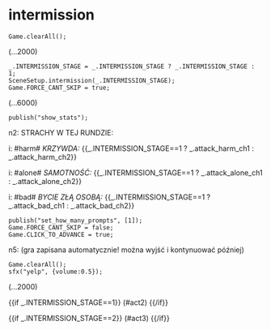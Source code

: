 # intermission

`Game.clearAll();`

(...2000)

```
_.INTERMISSION_STAGE = _.INTERMISSION_STAGE ? _.INTERMISSION_STAGE : 1;
SceneSetup.intermission(_.INTERMISSION_STAGE);
Game.FORCE_CANT_SKIP = true;
```

(...6000)

```
publish("show_stats");
```

n2: STRACHY W TEJ RUNDZIE:

i: #harm# *KRZYWDA:* {{_.INTERMISSION_STAGE==1 ? _.attack_harm_ch1 : _.attack_harm_ch2}}

i: #alone# *SAMOTNOŚĆ:* {{_.INTERMISSION_STAGE==1 ? _.attack_alone_ch1 : _.attack_alone_ch2}}

i: #bad# *BYCIE ZŁĄ OSOBĄ:* {{_.INTERMISSION_STAGE==1 ? _.attack_bad_ch1 : _.attack_bad_ch2}}


```
publish("set_how_many_prompts", [1]);
Game.FORCE_CANT_SKIP = false;
Game.CLICK_TO_ADVANCE = true;
```

n5: (gra zapisana automatycznie! można wyjść i kontynuować później)

```
Game.clearAll();
sfx("yelp", {volume:0.5});
```

(...2000)

{{if _.INTERMISSION_STAGE==1}}
(#act2)
{{/if}}

{{if _.INTERMISSION_STAGE==2}}
(#act3)
{{/if}}
